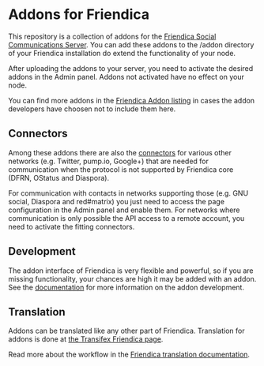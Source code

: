 Addons for Friendica
====================

This repository is a collection of addons for the [Friendica Social Communications Server](https://github.com/friendica/friendica).
You can add these addons to the /addon directory of your Friendica installation do extend the functionality of your node.

After uploading the addons to your server, you need to activate the desired addons in the Admin panel. Addons not activated have no effect on your node.

You can find more addons in the [Friendica Addon listing](https://addons.friendi.ca) in cases the addon developers have choosen not to include them here.

## Connectors

Among these addons there are also the [connectors](https://github.com/friendica/friendica/blob/master/doc/Connectors.md) for various other networks (e.g. Twitter, pump.io, Google+) that are needed for communication when the protocol is not supported by Friendica core (DFRN, OStatus and Diaspora).

For communication with contacts in networks supporting those (e.g. GNU social, Diaspora and red#matrix) you just need to access the page configuration in the Admin panel and enable them. For networks where communication is only possible the API access to a remote account, you need to activate the fitting connectors.

## Development

The addon interface of Friendica is very flexible and powerful, so if you are missing functionality, your chances are high it may be added with an addon.
See the [documentation](https://github.com/friendica/friendica/blob/master/doc/Addons.md) for more information on the addon development.

## Translation

Addons can be translated like any other part of Friendica.
Translation for addons is done at [the Transifex Friendica page](https://www.transifex.com/Friendica/friendica/dashboard/).

Read more about the workflow in the [Friendica translation documentation](https://github.com/friendica/friendica/blob/master/doc/translations.md#addon).
